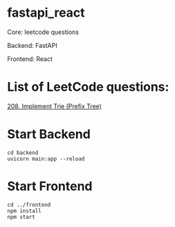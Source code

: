 # fastapi_react

Core: leetcode questions

Backend: FastAPI

Frontend: React

# List of LeetCode questions:

[208. Implement Trie (Prefix Tree)](https://leetcode.com/problems/implement-trie-prefix-tree/)

# Start Backend

```
cd backend
uvicorn main:app --reload
```

# Start Frontend

```
cd ../frontend
npm install
npm start
```

